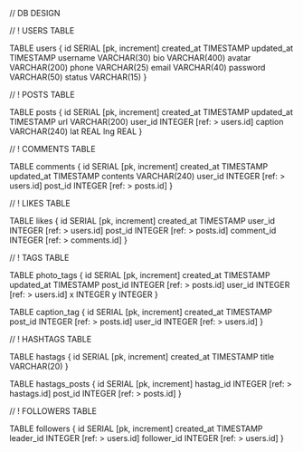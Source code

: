 // DB DESIGN 

// ! USERS TABLE 

TABLE users {
  id SERIAL [pk, increment]
  created_at TIMESTAMP
  updated_at TIMESTAMP
  username VARCHAR(30)
  bio VARCHAR(400)
  avatar VARCHAR(200)
  phone VARCHAR(25)
  email VARCHAR(40)
  password VARCHAR(50)
  status VARCHAR(15)
}

// ! POSTS TABLE 

TABLE posts {
  id SERIAL [pk, increment]
  created_at TIMESTAMP
  updated_at TIMESTAMP
  url VARCHAR(200)
  user_id INTEGER [ref: > users.id]
  caption VARCHAR(240)
  lat REAL
  lng REAL
}

// ! COMMENTS TABLE 

TABLE comments {
  id SERIAL [pk, increment]
  created_at TIMESTAMP
  updated_at TIMESTAMP
  contents VARCHAR(240)
  user_id INTEGER [ref: > users.id]
  post_id INTEGER [ref: > posts.id]
}

// ! LIKES TABLE

TABLE likes {
  id SERIAL [pk, increment]
  created_at TIMESTAMP
  user_id INTEGER [ref: > users.id]
  post_id INTEGER [ref: > posts.id]
  comment_id INTEGER [ref: > comments.id]
}

// ! TAGS TABLE 

TABLE photo_tags {
  id SERIAL [pk, increment]
  created_at TIMESTAMP
  updated_at TIMESTAMP
  post_id INTEGER [ref: > posts.id]
  user_id INTEGER [ref: > users.id]
  x INTEGER
  y INTEGER
}

TABLE caption_tag {
  id SERIAL [pk, increment]
  created_at TIMESTAMP
  post_id INTEGER [ref: > posts.id]
  user_id INTEGER [ref: > users.id]
}

// ! HASHTAGS TABLE

TABLE hastags {
  id SERIAL [pk, increment]
  created_at TIMESTAMP
  title VARCHAR(20)
}

TABLE hastags_posts {
  id SERIAL [pk, increment]
  hastag_id INTEGER [ref: > hastags.id]
  post_id INTEGER [ref: > posts.id]
}

// ! FOLLOWERS TABLE 

TABLE followers {
  id SERIAL [pk, increment]
  created_at TIMESTAMP
  leader_id INTEGER [ref: > users.id]
  follower_id INTEGER [ref: > users.id]
}
```